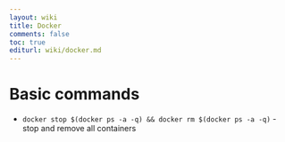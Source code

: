 ```yaml
---
layout: wiki
title: Docker
comments: false
toc: true
editurl: wiki/docker.md
---
```


# Basic commands

 * ```docker stop $(docker ps -a -q) && docker rm $(docker ps -a -q)``` - stop and remove all containers

